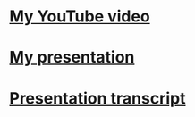 # [My YouTube video](https://youtu.be/sJEjFYu3dDQ)
# [My presentation](https://araneusx.github.io/presentation-react)
# [Presentation transcript](https://araneusx.github.io/presentation-react/transcript.html)
